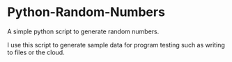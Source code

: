 # Python-Random-Numbers
A simple python script to generate random numbers.

I use this script to generate sample data for program testing such as writing to files or the cloud.
